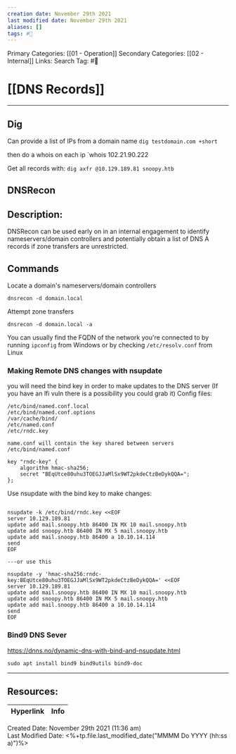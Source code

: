 ```yaml
---
creation date: November 29th 2021
last modified date: November 29th 2021
aliases: []
tags: #🧰 
---
```


Primary Categories: [[01 - Operation]] 
Secondary Categories:  [[02 - Internal]]
Links: 
Search Tag: #🧰  

# [[DNS Records]]  
___

## Dig
Can provide a list of IPs from a domain name
`dig testdomain.com +short`

then do a whois on each ip
`whois 102.21.90.222

Get all records with:
`dig axfr @10.129.189.81 snoopy.htb`

## DNSRecon

## Description:
DNSRecon can be used early on in an internal engagement to identify nameservers/domain controllers and potentially obtain a list of DNS A records if zone transfers are unrestricted.

## Commands
Locate a domain's nameservers/domain controllers
```
dnsrecon -d domain.local
```

Attempt zone transfers
```
dnsrecon -d domain.local -a
```

You can usually find the FQDN of the network you're connected to by running `ipconfig` from Windows or by checking `/etc/resolv.conf` from Linux

### Making Remote DNS changes with nsupdate

you will need the bind key in order to make updates to the DNS server (If you have an lfi vuln there is a possibility you could grab it)
Config files:
```
/etc/bind/named.conf.local
/etc/bind/named.conf.options
/var/cache/bind/
/etc/named.conf
/etc/rndc.key

name.conf will contain the key shared between servers
/etc/bind/named.conf

key "rndc-key" {
    algorithm hmac-sha256;
    secret "BEqUtce80uhu3TOEGJJaMlSx9WT2pkdeCtzBeDykQQA=";
};
```

Use nsupdate with the bind key to make changes:
```

nsupdate -k /etc/bind/rndc.key <<EOF
server 10.129.189.81
update add mail.snoopy.htb 86400 IN MX 10 mail.snoopy.htb
update add snoopy.htb 86400 IN MX 5 mail.snoopy.htb
update add mail.snoopy.htb 86400 a 10.10.14.114
send
EOF

---or use this

nsupdate -y 'hmac-sha256:rndc-key:BEqUtce80uhu3TOEGJJaMlSx9WT2pkdeCtzBeDykQQA=' <<EOF
server 10.129.189.81
update add mail.snoopy.htb 86400 IN MX 10 mail.snoopy.htb
update add snoopy.htb 86400 IN MX 5 mail.snoopy.htb
update add mail.snoopy.htb 86400 a 10.10.14.114
send
EOF
```

### Bind9 DNS Sever
https://dnns.no/dynamic-dns-with-bind-and-nsupdate.html
```
sudo apt install bind9 bind9utils bind9-doc
```

___

## Resources:

| Hyperlink | Info |
| --------- | ---- |


Created Date: November 29th 2021 (11:36 am)  
Last Modified Date: <%+tp.file.last_modified_date("MMMM Do YYYY (hh:ss a)")%>
